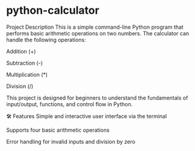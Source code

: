 # python-calculator
Project Description
This is a simple command-line Python program that performs basic arithmetic operations on two numbers. The calculator can handle the following operations:

Addition (+)

Subtraction (-)

Multiplication (*)

Division (/)

This project is designed for beginners to understand the fundamentals of input/output, functions, and control flow in Python.

🛠️ Features
Simple and interactive user interface via the terminal

Supports four basic arithmetic operations

Error handling for invalid inputs and division by zero
